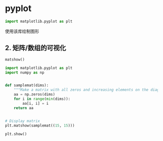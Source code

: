 # pyplot

```python
import matplotlib.pyplot as plt
```

使用该库绘制图形

## 2. 矩阵/数组的可视化

`matshow()`

```python
import matplotlib.pyplot as plt
import numpy as np


def samplemat(dims):
    """Make a matrix with all zeros and increasing elements on the diagonal"""
    aa = np.zeros(dims)
    for i in range(min(dims)):
        aa[i, i] = i
    return aa


# Display matrix
plt.matshow(samplemat((15, 15)))

plt.show()
```